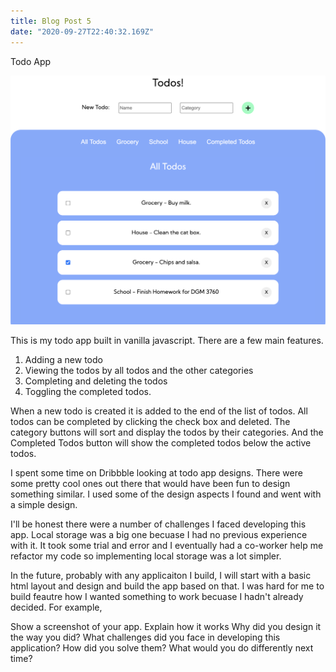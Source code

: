 ```yaml
---
title: Blog Post 5
date: "2020-09-27T22:40:32.169Z"
---
```


Todo App

<img src="todopic.png" alt="todoapp"/>

This is my todo app built in vanilla javascript. There are a few main features. 

1. Adding a new todo
2. Viewing the todos by all todos and the other categories
3. Completing and deleting the todos
4. Toggling the completed todos.

When a new todo is created it is added to the end of the list of todos. All todos can be completed by clicking the check box and deleted. The category buttons will sort and display the todos by their categories. And the Completed Todos button will show the completed todos below the active todos. 

I spent some time on Dribbble looking at todo app designs. There were some pretty cool ones out there that would have been fun to design something similar. I used some of the design aspects I found and went with a simple design. 

I'll be honest there were a number of challenges I faced developing this app. Local storage was a big one becuase I had no previous experience with it. It took some trial and error and I eventually had a co-worker help me refactor my code so implementing local storage was a lot simpler. 

In the future, probably with any applicaiton I build, I will start with a basic html layout and design and build the app based on that. I was hard for me to build feautre how I wanted something to work becuase I hadn't already decided. For example, 

Show a screenshot of your app.
Explain how it works
Why did you design it the way you did?
What challenges did you face in developing this application?
How did you solve them?
What would you do differently next time?
